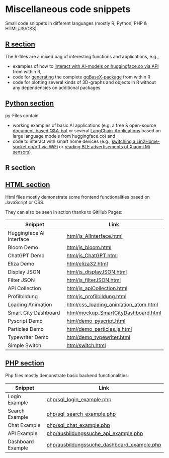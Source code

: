 # Miscellaneous code snippets

Small code snippets in different languages (mostly R, Python, PHP & HTML/JS/CSS). 

## [R section](https://github.com/AndreasFischer1985/code-snippets/tree/master/R)

The R-files are a mixed bag of interesting functions and applications, e.g., 

- examples of how to [interact with AI-models on huggingface.co via API](https://github.com/AndreasFischer1985/code-snippets/blob/master/R/huggingface_requests.R) from within R, 
- code for [generating](https://github.com/AndreasFischer1985/code-snippets/blob/master/R/qqBaseX-package.R) the complete [qqBaseX-package](https://github.com/AndreasFischer1985/qqBaseX) from within R 
- code for plotting several kinds of 3D-graphs and objects in R without any dependencies on additional packages 

## [Python section](https://github.com/AndreasFischer1985/code-snippets/tree/master/py)

py-Files contain 
- working examples of basic AI applications (e.g. a free & open-source [document-based Q&A-bot](https://github.com/AndreasFischer1985/code-snippets/blob/master/py/LangChain_HuggingFace_examples.py) or several [LangChain-Applications](https://github.com/AndreasFischer1985/code-snippets/blob/master/py/LangChain_HuggingFace_examples.py) based on large language models from huggingface.co) and
- code to interact with smart home devices (e.g., [switching a Lin2Home-socket on/off via WiFi](https://github.com/AndreasFischer1985/code-snippets/blob/master/py/wifi_switching_Link2HomeSocket.py) or [reading BLE advertisements of Xiaomi Mi sensors](https://github.com/AndreasFischer1985/code-snippets/blob/master/py/bluetooth_scanning_ATC_MiThermometer.py))
## R section


## [HTML section](https://github.com/AndreasFischer1985/code-snippets/tree/master/html)

Html files mostly demonstrate some frontend functionalities based on JavaScript or CSS. 

They can also be seen in action thanks to GitHub Pages:

| Snippet | Link | 
|---|---|
| Huggingface AI Interface | [html/js_AIInterface.html](https://andreasfischer1985.github.io/code-snippets/html/js_AIInterface.html) |
| Bloom Demo | [html/js_bloom.html](https://andreasfischer1985.github.io/code-snippets/html/js_bloom.html) |
| ChatGPT Demo | [html/js_ChatGPT.html](https://andreasfischer1985.github.io/code-snippets/html/js_ChatGPT.html) |
| Eliza Demo | [html/eliza32.html](https://andreasfischer1985.github.io/code-snippets/html/eliza32.html) |
| Display JSON | [html/js_displayJSON.html](https://andreasfischer1985.github.io/code-snippets/html/js_displayJSON.html) |
| Filter JSON | [html/js_filterJSON.html](https://andreasfischer1985.github.io/code-snippets/html/js_filterJSON.html) |
| API Collection | [html/js_apiCollection.html](https://andreasfischer1985.github.io/code-snippets/html/js_apiCollection.html) |
| Profilbildung| [html/js_profilbildung.html](https://andreasfischer1985.github.io/code-snippets/html/js_profilbildung.html) |
| Loading Animation | [html/css_loading_animation_atom.html](https://andreasfischer1985.github.io/code-snippets/html/css_loading_animation_atom.html) |
| Smart City Dashboard | [html/mockup_SmartCityDashboard.html](https://andreasfischer1985.github.io/code-snippets/html/mockup_SmartCityDashboard.html) |
| Pyscript Demo | [html/demo_pyscript.html](https://andreasfischer1985.github.io/code-snippets/html/demo_pyscript.html) |
| Particles Demo | [html/demo_particles.js.html](https://andreasfischer1985.github.io/code-snippets/html/demo_particles.js.html) |
| Typewriter Demo | [html/demo_typewriter.html](https://andreasfischer1985.github.io/code-snippets/html/demo_typewriter.html) |
| Simple Switch | [html/switch.html](https://andreasfischer1985.github.io/code-snippets/html/switch.html) |



## [PHP section](https://github.com/AndreasFischer1985/code-snippets/tree/master/php)

Php files mostly demonstrate basic backend functionalities:

| Snippet | Link | 
|---|---|
| Login Example | [php/sql_login_example.php](https://github.com/AndreasFischer1985/code-snippets/blob/master/php/sql_login_example.php) | 
| Search Example | [php/sql_search_example.php](https://github.com/AndreasFischer1985/code-snippets/blob/master/php/sql_search_example.php) | 
| Chat Example | [php/sql_chat_example.php](https://github.com/AndreasFischer1985/code-snippets/blob/master/php/sql_chat_example.php) | 
| API Example |  [php/ausbildungssuche_api_example.php](https://github.com/AndreasFischer1985/code-snippets/blob/master/php/ausbildungssuche_api_example.php) | 
| Dashboard Example |  [php/ausbildungssuche_dashboard_example.php](https://github.com/AndreasFischer1985/code-snippets/blob/master/php/ausbildungssuche_dashboard_example.php) |
